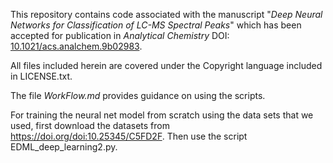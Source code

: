 This repository contains code associated with the manuscript "*Deep Neural Networks for Classification of LC-MS Spectral Peaks*" which has been accepted for publication in *Analytical Chemistry* DOI: [10.1021/acs.analchem.9b02983](http://dx.doi.org/10.1021/acs.analchem.9b02983). 



All files included herein are covered under the Copyright language included in LICENSE.txt.



The file *WorkFlow.md* provides guidance on using the scripts.

For training the neural net model from scratch using the data sets that we used, first download the datasets from https://doi.org/doi:10.25345/C5FD2F. Then use the script EDML_deep_learning2.py. 


